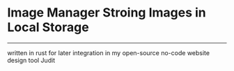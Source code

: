 # Image Manager Stroing Images in Local Storage
----
written in rust for later integration in my open-source no-code website design tool Judit
